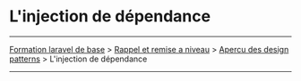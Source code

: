 # L'injection de dépendance

---

[Formation laravel de base](../../README.md) > [Rappel et remise a niveau](../README.md) > [Apercu des design patterns](README.md) > L'injection de dépendance

---